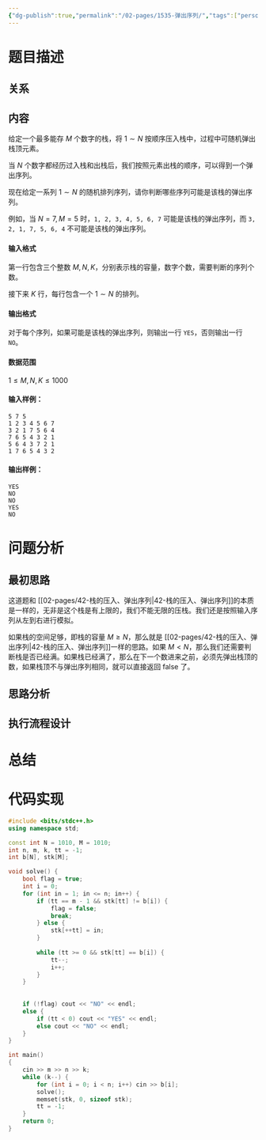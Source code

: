 ```yaml
---
{"dg-publish":true,"permalink":"/02-pages/1535-弹出序列/","tags":["personal/blog","algorithm/data-structures/stack","algorithm/brute-force"]}
---
```



# 题目描述
## 关系

## 内容
给定一个最多能存 $M$ 个数字的栈，将 $1 \sim N$ 按顺序压入栈中，过程中可随机弹出栈顶元素。

当 $N$ 个数字都经历过入栈和出栈后，我们按照元素出栈的顺序，可以得到一个弹出序列。

现在给定一系列 $1 \sim N$ 的随机排列序列，请你判断哪些序列可能是该栈的弹出序列。

例如，当 $N = 7,M=5$ 时，`1, 2, 3, 4, 5, 6, 7` 可能是该栈的弹出序列，而 `3, 2, 1, 7, 5, 6, 4` 不可能是该栈的弹出序列。

#### 输入格式

第一行包含三个整数 $M,N,K$，分别表示栈的容量，数字个数，需要判断的序列个数。

接下来 $K$ 行，每行包含一个 $1 \sim N$ 的排列。

#### 输出格式

对于每个序列，如果可能是该栈的弹出序列，则输出一行 `YES`，否则输出一行 `NO`。

#### 数据范围

$1 \le M,N,K \le 1000$

#### 输入样例：

```
5 7 5
1 2 3 4 5 6 7
3 2 1 7 5 6 4
7 6 5 4 3 2 1
5 6 4 3 7 2 1
1 7 6 5 4 3 2
```

#### 输出样例：

```
YES
NO
NO
YES
NO
```
# 问题分析
## 最初思路
这道题和 [[02-pages/42-栈的压入、弹出序列\|42-栈的压入、弹出序列]]的本质是一样的，无非是这个栈是有上限的，我们不能无限的压栈。我们还是按照输入序列从左到右进行模拟。

如果栈的空间足够，即栈的容量 $\displaystyle M\geq N$，那么就是 [[02-pages/42-栈的压入、弹出序列\|42-栈的压入、弹出序列]]一样的思路。如果 $\displaystyle M<N$，那么我们还需要判断栈是否已经满。如果栈已经满了，那么在下一个数进来之前，必须先弹出栈顶的数，如果栈顶不与弹出序列相同，就可以直接返回 false 了。
## 思路分析

## 执行流程设计

# 总结

# 代码实现
```c++
#include <bits/stdc++.h>
using namespace std;

const int N = 1010, M = 1010;
int n, m, k, tt = -1;
int b[N], stk[M];

void solve() {
    bool flag = true;
    int i = 0;
    for (int in = 1; in <= n; in++) {
        if (tt == m - 1 && stk[tt] != b[i]) {
            flag = false;
            break;
        } else {
            stk[++tt] = in;
        }
        
        while (tt >= 0 && stk[tt] == b[i]) {
            tt--;
            i++;
        }
    }
    
    
    if (!flag) cout << "NO" << endl;
    else {
        if (tt < 0) cout << "YES" << endl;
        else cout << "NO" << endl;
    }
}

int main()
{
    cin >> m >> n >> k;
    while (k--) {
        for (int i = 0; i < n; i++) cin >> b[i];   
        solve();
        memset(stk, 0, sizeof stk);
        tt = -1;
    }
    return 0;
}
```